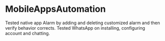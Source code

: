 # MobileAppsAutomation
Tested native app Alarm by adding and deleting customized alarm and then verify behavior corrects.
Tested WhatsApp on installing, configuring account and chatting.
